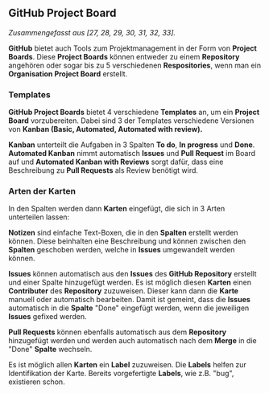 ## GitHub Project Board

_Zusammengefasst aus [27, 28, 29, 30, 31, 32, 33]._

**GitHub** bietet auch Tools zum Projektmanagement in der Form von **Project Boards**. Diese **Project Boards** können entweder zu
einem **Repository** angehören oder sogar bis zu 5 verschiedenen **Respositories**, wenn man ein **Organisation Project Board** erstellt.

### Templates

**GitHub Project Boards** bietet 4 verschiedene **Templates** an, um ein **Project Board** vorzubereiten. Dabei sind 3 der Templates
verschiedene Versionen von **Kanban (Basic, Automated, Automated with review).**

**Kanban** unterteilt die Aufgaben in 3 Spalten **To do**, **In progress** und **Done**. **Automated Kanban** nimmt automatisch
**Issues** und **Pull Request** im Board auf und **Automated Kanban with Reviews** sorgt dafür, dass eine Beschreibung zu **Pull Requests**
als Review benötigt wird. 

### Arten der Karten

In den Spalten werden dann **Karten** eingefügt, die sich in 3 Arten unterteilen lassen:

**Notizen** sind einfache Text-Boxen, die in den **Spalten** erstellt werden können. Diese beinhalten eine Beschreibung und können zwischen
den **Spalten** geschoben werden, welche in **Issues** umgewandelt werden können.

**Issues** können automatisch aus den **Issues** des **GitHub Repository** erstellt und einer Spalte hinzugefügt werden.
Es ist möglich diesen **Karten** einen **Contributer** des **Repository** zuzuweisen. Dieser kann dann die **Karte** manuell oder
automatisch bearbeiten. Damit ist gemeint, dass die **Issues** automatisch in die **Spalte** "Done" eingefügt werden, wenn die jeweiligen
**Issues** gefixed werden.

**Pull Requests** können ebenfalls automatisch aus dem **Repository** hinzugefügt werden und werden auch automatisch nach dem **Merge**
in die "Done" **Spalte** wechseln.

Es ist möglich allen **Karten** ein **Label** zuzuweisen. Die **Labels** helfen zur Identifikation der Karte. Bereits vorgefertigte
**Labels**, wie z.B. "bug", existieren schon.

